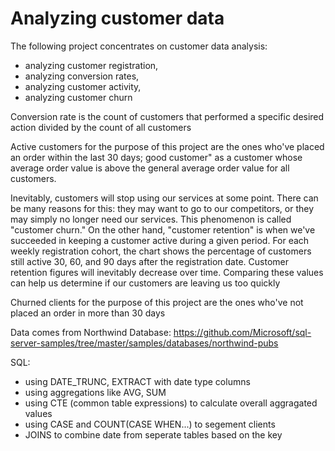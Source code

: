 # Analyzing customer data

The following project concentrates on customer data analysis:

- analyzing customer registration,
- analyzing conversion rates,
- analyzing customer activity,
- analyzing customer churn

Conversion rate is the count of customers that performed a specific desired action divided by the count of all customers

Active customers for the purpose of this project are the ones who've placed an order within the last 30 days; good customer" as a customer whose average order value 
is above the general average order value for all customers.

Inevitably, customers will stop using our services at some point. There can be many reasons for this: they may want to go to our competitors, or they may simply no longer need our services. This phenomenon is called "customer churn." On the other hand, "customer retention" is when we've succeeded in keeping a customer active during a given period.
For each weekly registration cohort, the chart shows the percentage of customers still active 30, 60, and 90 days after the registration date. 
Customer retention figures will inevitably decrease over time. Comparing these values can help us determine if our customers are leaving us too quickly

Churned clients for the purpose of this project are the ones who've not placed an order in more than 30 days

Data comes from Northwind Database: https://github.com/Microsoft/sql-server-samples/tree/master/samples/databases/northwind-pubs


SQL:
- using DATE_TRUNC, EXTRACT with date type columns
- using aggregations like AVG, SUM
- using CTE (common table expressions) to calculate overall aggragated values
- using CASE and COUNT(CASE WHEN...) to segement clients
- JOINS to combine date from seperate tables based on the key
